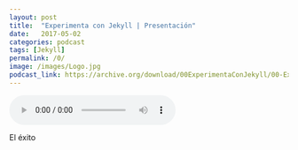 ```yaml
---
layout: post
title:  "Experimenta con Jekyll | Presentación"
date:   2017-05-02 
categories: podcast
tags: [Jekyll]
permalink: /0/
image: /images/Logo.jpg
podcast_link: https://archive.org/download/00ExperimentaConJekyll/00-Experimenta%20con%20Jekyll.mp3
---
```


<audio controls>
  <source src="{{ page.podcast_link }}" type="audio/mp3">

</audio>


El éxito

